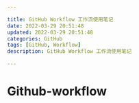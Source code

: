 ```yaml
---

title: GitHub Workflow 工作流使用笔记
date: 2022-03-29 20:51:48
updated: 2022-03-29 20:51:48
categories: GitHub
tags: [GitHub, Workflow]
description: GitHub Workflow 工作流使用笔记

---
```


# Github-workflow

